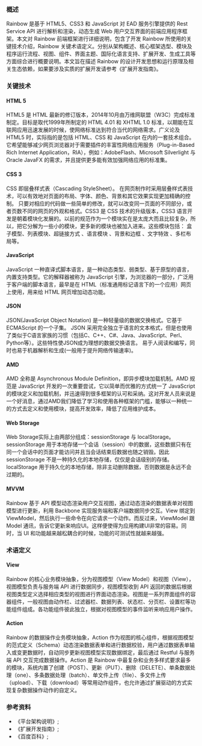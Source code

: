 ### 概述

Rainbow 是基于 HTML5、CSS3 和 JavaScript 对 EAD 服务引擎提供的 Rest Service API 进行解析和渲染，动态生成 Web 用户交互界面的前端应用程序框架。本文对 Rainbow 前端框架进行详细说明，包含了开发 Rainbow 所使用的关键技术介绍，Rainbow 关键术语定义。分别从架构概述、核心框架选型、模块及程序运行流程、视图、组件、界面主题、国际化语言支持、扩展开发、生成工具等方面综合进行概要说明。本文旨在描述 Rainbow 的设计开发思想和运行原理及相关生态依赖，如果要涉及实质的扩展开发请参考《扩展开发指南》。

### 关键技术

#### HTML 5

HTML5 是 HTML 最新的修订版本，2014年10月由万维网联盟（W3C）完成标准制定。目标是取代1999年所制定的 HTML 4.01 和 XHTML 1.0 标准，以期能在互联网应用迅速发展的时候，使网络标准达到符合当代的网络需求。广义论及 HTML5 时，实际指的是包括 HTML、CSS 和 JavaScript 在内的一套技术组合。它希望能够减少网页浏览器对于需要插件的丰富性网络应用服务（Plug-in-Based Rich Internet Application，RIA），例如：AdobeFlash、Microsoft Silverlight 与 Oracle JavaFX 的需求，并且提供更多能有效加强网络应用的标准集。

#### CSS 3

CSS 即层叠样式表（Cascading StyleSheet）。 在网页制作时采用层叠样式表技术，可以有效地对页面的布局、字体、颜色、背景和其它效果实现更加精确的控制。 只要对相应的代码做一些简单的修改，就可以改变同一页面的不同部分，或者页数不同的网页的外观和格式。CSS3 是 CSS 技术的升级版本，CSS3 语言开发是朝着模块化发展的。以前的规范作为一个模块实在是太庞大而且比较复杂，所以，把它分解为一些小的模块，更多新的模块也被加入进来。这些模块包括： 盒子模型、列表模块、超链接方式 、语言模块 、背景和边框 、文字特效 、多栏布局等。

#### JavaScript

JavaScript 一种直译式脚本语言，是一种动态类型、弱类型、基于原型的语言，内置支持类型。它的解释器被称为 JavaScript 引擎，为浏览器的一部分，广泛用于客户端的脚本语言，最早是在 HTML（标准通用标记语言下的一个应用）网页上使用，用来给 HTML 网页增加动态功能。

#### JSON
JSON(JavaScript Object Notation) 是一种轻量级的数据交换格式。它基于 ECMAScript 的一个子集。 JSON 采用完全独立于语言的文本格式，但是也使用了类似于C语言家族的习惯（包括C、C++、C#、Java、JavaScript、Perl、Python等）。这些特性使JSON成为理想的数据交换语言。 易于人阅读和编写，同时也易于机器解析和生成(一般用于提升网络传输速率)。

#### AMD
AMD 全称是 Asynchronous Module Definition，即异步模块加载机制。AMD 规范是 JavaScript 开发的一次重要尝试，它以简单而优雅的方式统一了 JavaScript 的模块定义和加载机制，并迅速得到很多框架的认可和采纳。这对开发人员来说是一个好消息，通过AMD我们降低了学习和使用各种框架的门槛，能够以一种统一的方式去定义和使用模块，提高开发效率，降低了应用维护成本。

#### Web Storage

Web Storage实际上由两部分组成：sessionStorage 与 localStorage。 sessionStorage 用于本地存储一个会话（session）中的数据，这些数据只有在同一个会话中的页面才能访问并且当会话结束后数据也随之销毁。因此 sessionStorage 不是一种持久化的本地存储，仅仅是会话级别的存储。 localStorage 用于持久化的本地存储，除非主动删除数据，否则数据是永远不会过期的。

#### MVVM

Rainbow 基于 API 模型动态渲染用户交互视图，通过动态渲染的数据表单对视图模型进行更新，利用 Backbone 实现服务端和客户端数据同步交互。View 绑定到 ViewModel，然后执行一些命令在向它请求一个动作。而反过来，ViewModel 跟 Model 通讯，告诉它更新来响应UI。这样便使得为应用构建UI非常的容易。同时，当 UI 和功能越来越松耦合的时候，功能的可测试性就越来越强。

### 术语定义

#### View

Rainbow 的核心业务模块抽象，分为视图模型（View Model）和视图（View），视图模型负责与服务端 API 进行数据同步，视图模型收到 API 返回的数据后根据视图类型定义选择相应类型的视图进行界面动态渲染。视图是一系列界面组件的容器组件，一般视图由动作栏、过滤器栏、数据列表、状态栏、分页栏、设置栏等功能组件组成。各功能组件彼此独立，根据对视图模型的事件监听来响应用户操作。

#### Action

Rainbow 的数据操作业务模块抽象，Action 作为视图的核心组件，根据视图模型的范式定义（Schema）动态渲染数据表单和进行数据校验，用户通过数据表单输入或变更数据时，自动同步更新视图模型实现数据绑定，最后通过 Restful 与服务端 API 交互完成数据操作。Action 是 Rainbow 中最复杂和业务多样式要求最多的模块，系统内置了创建（POST）、更新（PUT）、删除（DELETE）、单条数据处理（one）、多条数据处理（batch）、单文件上传（file）、多文件上传（upload）、下载（download）等常用动作组件，也允许通过扩展驱动的方式实现复杂数据操作动作的自定义。

### 参考资料

- 《平台架构说明》;
- 《扩展开发指南》;
- 《百度百科》;